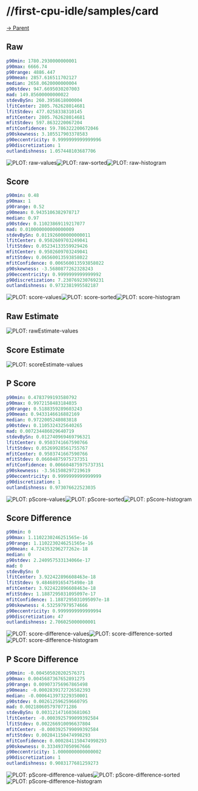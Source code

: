 
# //first-cpu-idle/samples/card

[→ Parent](../..)


## Raw


```yaml
p90min: 1780.2930000000001
p90max: 6666.74
p90range: 4886.447
p90mean: 2857.616511702127
median: 2658.0620000000004
p90stdev: 947.6695030207003
mad: 149.85600000000022
stdevBySn: 260.3958618000004
lfitCenter: 2805.762628014681
lfitStdev: 477.0258338310145
mfitCenter: 2805.762628014681
mfitStdev: 597.8632220067204
mfitConfidence: 59.786322200672046
p90skewness: 3.105517903378583
p90eccentricity: 0.9999999999999996
p90discretization: 1
outlandishness: 1.057448103687706

```

![PLOT: raw-values](./raw/values.svg)![PLOT: raw-sorted](./raw/sorted.svg)![PLOT: raw-histogram](./raw/histogram.svg)
## Score


```yaml
p90min: 0.48
p90max: 1
p90range: 0.52
p90mean: 0.9435106382978717
median: 0.97
p90stdev: 0.11023869119217077
mad: 0.010000000000000009
stdevBySn: 0.011926000000000011
lfitCenter: 0.9502609703249041
lfitStdev: 0.05234133559929426
mfitCenter: 0.9502609703249041
mfitStdev: 0.06560013593858022
mfitConfidence: 0.006560013593858022
p90skewness: -3.5680877262328243
p90eccentricity: 0.9999999999999992
p90discretization: 7.230769230769231
outlandishness: 0.9732381995582187

```

![PLOT: score-values](./score/values.svg)![PLOT: score-sorted](./score/sorted.svg)![PLOT: score-histogram](./score/histogram.svg)
## Raw Estimate

![PLOT: rawEstimate-values](./rawEstimate/values.svg)
## Score Estimate

![PLOT: scoreEstimate-values](./scoreEstimate/values.svg)
## P Score


```yaml
p90min: 0.4783799193580792
p90max: 0.9972158483184035
p90range: 0.5188359289603243
p90mean: 0.9433146616882169
median: 0.9722005248083818
p90stdev: 0.1105324325640265
mad: 0.007234486029640719
stdevBySn: 0.012740969469796321
lfitCenter: 0.9503741667590766
lfitStdev: 0.05269928561755767
mfitCenter: 0.9503741667590766
mfitStdev: 0.06604875975737351
mfitConfidence: 0.006604875975737351
p90skewness: -3.561508297219619
p90eccentricity: 0.9999999999999999
p90discretization: 1
outlandishness: 0.973076622523035

```

![PLOT: pScore-values](./pScore/values.svg)![PLOT: pScore-sorted](./pScore/sorted.svg)![PLOT: pScore-histogram](./pScore/histogram.svg)
## Score Difference


```yaml
p90min: 0
p90max: 1.1102230246251565e-16
p90range: 1.1102230246251565e-16
p90mean: 4.724353296277262e-18
median: 0
p90stdev: 2.240957533134066e-17
mad: 0
stdevBySn: 0
lfitCenter: 3.922422896608463e-18
lfitStdev: 9.484689165475498e-18
mfitCenter: 3.922422896608463e-18
mfitStdev: 1.1887295031095097e-17
mfitConfidence: 1.1887295031095097e-18
p90skewness: 4.532597979574666
p90eccentricity: 0.9999999999999994
p90discretization: 47
outlandishness: 2.706025000000001

```

![PLOT: score-difference-values](./score-difference/values.svg)![PLOT: score-difference-sorted](./score-difference/sorted.svg)![PLOT: score-difference-histogram](./score-difference/histogram.svg)
## P Score Difference


```yaml
p90min: -0.004505020202576371
p90max: 0.0045687367652891275
p90range: 0.009073756967865498
p90mean: -0.0002839172726582393
median: -0.0006413973229350001
p90stdev: 0.002612596259660795
mad: 0.0021806057970771286
stdevBySn: 0.003121471603681063
lfitCenter: -0.0003925799099392584
lfitStdev: 0.002266910096637804
mfitCenter: -0.0003925799099392584
mfitStdev: 0.002841150474998293
mfitConfidence: 0.0002841150474998293
p90skewness: 0.3334937050967666
p90eccentricity: 1.0000000000000002
p90discretization: 1
outlandishness: 0.9083177681259273

```

![PLOT: pScore-difference-values](./pScore-difference/values.svg)![PLOT: pScore-difference-sorted](./pScore-difference/sorted.svg)![PLOT: pScore-difference-histogram](./pScore-difference/histogram.svg)